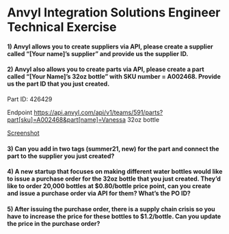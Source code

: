 
# Anvyl Integration Solutions Engineer Technical Exercise

#### 1) Anvyl allows you to create suppliers via API, please create a supplier called “[Your name]’s supplier” and provide us the supplier ID. 

#### 2) Anvyl also allows you to create parts via API, please create a part called “[Your Name]’s 32oz bottle” with SKU number = A002468. Provide us the part ID that you just created.

Part ID: 426429

Endpoint
https://api.anvyl.com/api/v1/teams/591/parts?part[sku]=A002468&part[name]=Vanessa  32oz bottle

[Screenshot](exercises_two.png)



#### 3) Can you add in two tags (summer21, new) for the part and connect the part to the supplier you just created?

#### 4) A new startup that focuses on making different water bottles would like to issue a purchase order for the 32oz bottle that you just created. They’d like to order 20,000 bottles at $0.80/bottle price point, can you create and issue a purchase order via API for them? What’s the PO ID? 

#### 5) After issuing the purchase order, there is a supply chain crisis so you have to increase the price for these bottles to $1.2/bottle. Can you update the price in the purchase order? 